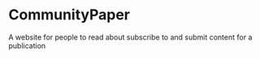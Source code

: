 # CommunityPaper
A website for people to read about subscribe to and submit content for a publication
